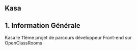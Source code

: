 ## Kasa

## 1. Information Générale

Kasa le 11ème projet de parcours développeur Front-end sur OpenClassRooms
